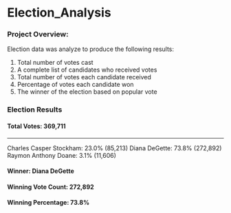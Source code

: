 # Election_Analysis

### Project Overview:
Election data was analyze to produce the following results:
1. Total number of votes cast
2. A complete list of candidates who received votes
3. Total number of votes each candidate received
4. Percentage of votes each candidate won
5. The winner of the election based on popular vote

### Election Results

#### Total Votes: 369,711
-------------------------
Charles Casper Stockham: 23.0% (85,213) 
Diana DeGette: 73.8% (272,892)
Raymon Anthony Doane: 3.1% (11,606)

#### Winner: Diana DeGette
#### Winning Vote Count: 272,892
#### Winning Percentage: 73.8%
